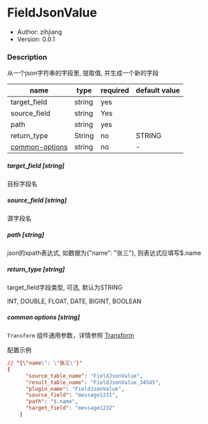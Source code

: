 # FieldJsonValue

* Author: zihjiang
* Version: 0.0.1

### Description

从一个json字符串的字段里, 提取值, 并生成一个新的字段

| name                                     | type   | required | default value |
| ---------------------------------------- | ------ | -------- | ------------- |
| target_field                             | string | yes      |               |
| source_field                             | string | Yes      |               |
| path                                     | string | yes      |               |
| return_type                              | String | no       | STRING        |
| [common-options](#common-options-string) | string | no       | -             |

##### target_field [string]

目标字段名

##### source_field [string]

源字段名

##### path [string]

json的xpath表达式, 如数据为{"name": "张三"}, 则表达式应填写$.name

##### return_type [string]

target_field字段类型, 可选, 默认为STRING

INT, DOUBLE, FLOAT, DATE, BIGINT, BOOLEAN

##### common options [string]

`Transform` 组件通用参数，详情参照 [Transform]()

配置示例

```json
// "{\"name\": \"张三\"}"
{
      "source_table_name": "FieldJsonValue",
      "result_table_name": "FieldJsonValue_34545",
      "plugin_name": "FieldJsonValue",
      "source_field": "message1231",
      "path": "$.name",
      "target_field": "message1232"
    }
```

